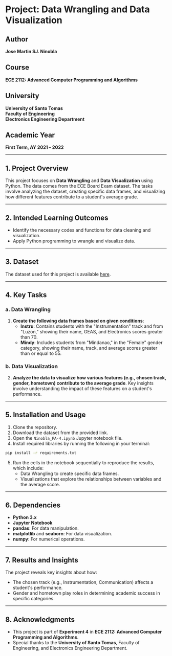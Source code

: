 
# Project: Data Wrangling and Data Visualization

## Author
**Jose Martin SJ. Ninobla**

## Course
**ECE 2112: Advanced Computer Programming and Algorithms**

## University
**University of Santo Tomas**  
**Faculty of Engineering**  
**Electronics Engineering Department**  

## Academic Year
**First Term, AY 2021 – 2022**

---

## 1. Project Overview

This project focuses on **Data Wrangling** and **Data Visualization** using Python. The data comes from the ECE Board Exam dataset. The tasks involve analyzing the dataset, creating specific data frames, and visualizing how different features contribute to a student's average grade.

---

## 2. Intended Learning Outcomes

- Identify the necessary codes and functions for data cleaning and visualization.
- Apply Python programming to wrangle and visualize data.

---

## 3. Dataset

The dataset used for this project is available [here](https://bit.ly/ECEBoardExamDataset).

---

## 4. Key Tasks

### a. Data Wrangling

1. **Create the following data frames based on given conditions**:
    - **Instru**: Contains students with the "Instrumentation" track and from "Luzon," showing their name, GEAS, and Electronics scores greater than 70.
    - **Mindy**: Includes students from "Mindanao," in the "Female" gender category, showing their name, track, and average scores greater than or equal to 55.

### b. Data Visualization

2. **Analyze the data to visualize how various features (e.g., chosen track, gender, hometown) contribute to the average grade**. Key insights involve understanding the impact of these features on a student's performance.

---

## 5. Installation and Usage

1. Clone the repository.
2. Download the dataset from the provided link.
3. Open the `Ninobla_PA-4.ipynb` Jupyter notebook file.
4. Install required libraries by running the following in your terminal:

```bash
pip install -r requirements.txt
```

5. Run the cells in the notebook sequentially to reproduce the results, which include:
    - Data Wrangling to create specific data frames.
    - Visualizations that explore the relationships between variables and the average score.

---

## 6. Dependencies

- **Python 3.x**
- **Jupyter Notebook**
- **pandas**: For data manipulation.
- **matplotlib** and **seaborn**: For data visualization.
- **numpy**: For numerical operations.

---

## 7. Results and Insights

The project reveals key insights about how:
- The chosen track (e.g., Instrumentation, Communication) affects a student's performance.
- Gender and hometown play roles in determining academic success in specific categories.

---

## 8. Acknowledgments

- This project is part of **Experiment 4** in **ECE 2112: Advanced Computer Programming and Algorithms**.
- Special thanks to the **University of Santo Tomas**, Faculty of Engineering, and Electronics Engineering Department.
